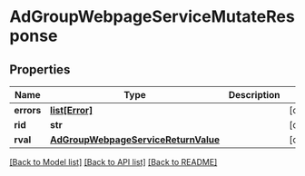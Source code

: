 # AdGroupWebpageServiceMutateResponse

## Properties
Name | Type | Description | Notes
------------ | ------------- | ------------- | -------------
**errors** | [**list[Error]**](Error.md) |  | [optional] 
**rid** | **str** |  | [optional] 
**rval** | [**AdGroupWebpageServiceReturnValue**](AdGroupWebpageServiceReturnValue.md) |  | [optional] 

[[Back to Model list]](../README.md#documentation-for-models) [[Back to API list]](../README.md#documentation-for-api-endpoints) [[Back to README]](../README.md)


